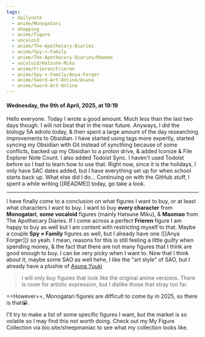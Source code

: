 ```yaml
---
tags:
  - dailynote
  - anime/Monogatari
  - shopping
  - anime/figure
  - vocaloid
  - anime/The-Apothecary-Diaries
  - anime/Spy-×-Family
  - anime/The-Apothecary-Diaries/Maomao
  - vocaloid/Hatsune-Miku
  - anime/Frieren/Frieren
  - anime/Spy-×-Family/Anya-Forger
  - anime/Sword-Art-Online/Asuna
  - anime/Sword-Art-Online
---
```

#### Wednesday, the 9th of April, 2025, at 19:19

Hello everyone. Today I wrote a good amount. Much less than the last two days though. I will not beat that in the near future. Anyways, I did the biology 5A edrolo today, & then spent a large amount of the day researching improvements to Obsidian. I have started using tags more expertly, started syncing my Obsidian with Git instead of syncthing because of some conflicts, backed up my Obsidian to a proton drive, & added Iconize & File Explorer Note Count. I also added Todoist Sync. I haven't used Todoist before so I had to learn how to use that. Right now, since it is the holidays, I only have SAC dates added, but I have everything set up for when school starts back up. 
What else did I do... Continuing on with the GitHub stuff, I spent a while writing [[README]] today, go take a look.

---

I have finally come to a conclusion on what figures I want to buy, or at least what characters I want to buy. 
I want to buy **every character** from **Monogatari**, **some vocaloid** figures (mainly Hatsune Miku), & **Maomao** from The Apothecary Diaries. If I come across a perfect **Frieren** figure I am happy to buy as well but I am content with restricting myself to that. Maybe a couple **Spy × Family** figures as well, but I already have one ([[Anya Forger]]) so yeah. I mean, reasons for this is still feeling a little guilty when spending money, & the fact that there are not many figures that I think are good enough to buy. I can be very picky when I want to. Now that I think about it, maybe some SAO as well hehe, I like the "art style" of SAO, but I already have a plushie of [Asuna Yuuki](https://myfigurecollection.net/item/1326680)

> I will only buy figures that look like the original anime versions. There is room for artistic expression, but I dislike those that stray too far.


==However==, Monogatari figures are difficult to come by in 2025, so there is that😭.


I'll try to make a list of some specific figures I want, but the market is so volatile so I may find this not worth doing. Check out my My Figure Collection via bio.site/sheepmaniac to see what my collection looks like.